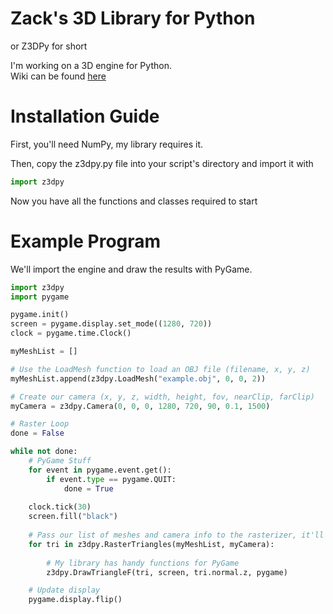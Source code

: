 # Zack's 3D Library for Python
or Z3DPy for short

I'm working on a 3D engine for Python. <br>
Wiki can be found <a href="https://github.com/ZackWilde27/pythonRasterizer/wiki">here</a>

# Installation Guide

First, you'll need NumPy, my library requires it.

Then, copy the z3dpy.py file into your script's directory and import it with
```python
import z3dpy
```

Now you have all the functions and classes required to start

# Example Program
We'll import the engine and draw the results with PyGame.

```python
import z3dpy
import pygame

pygame.init()
screen = pygame.display.set_mode((1280, 720))
clock = pygame.time.Clock()

myMeshList = []

# Use the LoadMesh function to load an OBJ file (filename, x, y, z)
myMeshList.append(z3dpy.LoadMesh("example.obj", 0, 0, 2))

# Create our camera (x, y, z, width, height, fov, nearClip, farClip)
myCamera = z3dpy.Camera(0, 0, 0, 1280, 720, 90, 0.1, 1500)

# Raster Loop
done = False

while not done:
    # PyGame Stuff
    for event in pygame.event.get():
        if event.type == pygame.QUIT:
            done = True
            
    clock.tick(30)
    screen.fill("black")
    
    # Pass our list of meshes and camera info to the rasterizer, it'll return a sorted list of triangles to draw on our screen
    for tri in z3dpy.RasterTriangles(myMeshList, myCamera):
        
        # My library has handy functions for PyGame
        z3dpy.DrawTriangleF(tri, screen, tri.normal.z, pygame)

    # Update display
    pygame.display.flip()
```
